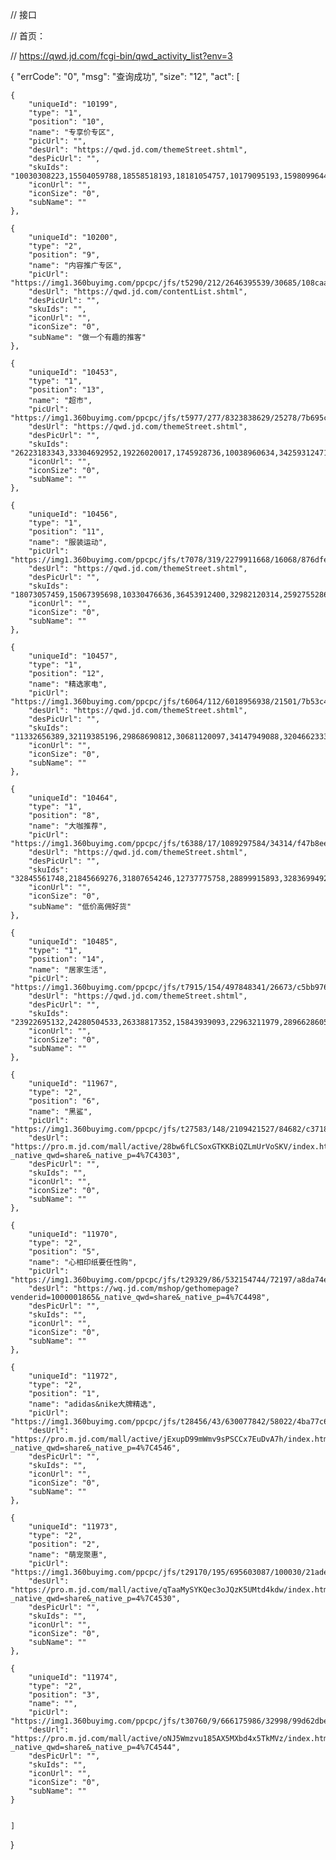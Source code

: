 // 接口


// 首页：

// https://qwd.jd.com/fcgi-bin/qwd_activity_list?env=3


{
	"errCode": "0",
	"msg": "查询成功",
	"size": "12",
	"act": [

	{
		"uniqueId": "10199",
		"type": "1",
		"position": "10",
		"name": "专享价专区",
		"picUrl": "",
		"desUrl": "https://qwd.jd.com/themeStreet.shtml",
		"desPicUrl": "",
		"skuIds": "10030308223,15504059788,18558518193,18181054757,10179095193,15980996447,10644190693,10053072478,12265035129,13738618896,20742859319,16463885977,16242687946,15598026114,17806747651,10761540276,15282862619,10641838135,11546504988,16467116547,10434071844,20341981812,15285050181,16594193934,15277631005,11728638901,16514405991,14014714065,11479721936,13397911063,16200056009,24499192496,12717129192,16464079905,16305204783,18558518194,20398718464,11728638902,12717129193,10761540277,10652928044,13738618897,11868988541,10341491897,10171255824,10013345895,1139039250,15443070125,13705333274,10013367115,11409470673,10081095709,1755630712,15691467746,11385033967,13132157832,14568535792,13172509862,17171154236,11348924079,12711038669,10564162997,1356705808,11882784387,10494212281,11533317411,1139461899,10209205751,1488640115,1681196887,10584168355,10855741492,10907484027,10346060281,1069157681,18143760365,11406229803,11241607700,11265077204,19567579575,10105908877,10464869865,10052992130,10279032905,1636065337,14235362097,15429989172,10580396817,15899676860,15461529795,13329558044,13489186610,17178802924,12066897386,15118396976,10002324115,12954031717,19136625697,16466485370,21114541945,11466548547,12697440209,10372644551,17173559400,10479587606,16383178006,10280054016,15072508249,12081079553,10260672560,19858095241,14194886257,13493054651,10241943949,13415837754,14068032577,12530898977,10020657621,12377803112,11678956997,10064980079,15647820282,15390743034,11252267125,16802669023,11289254578,13375614468,13397870156,11285422533,17625761409,13397911064,11318787663,11490176625,1521981696,1522132664,12427063033,15702250771,11289254574,1037911379,11903058168,11323478351,14850671655,11657857214,19513873101,10900404030,10039736542,16242687945,11903058169,15702250767,15349722539,12427842358,11814278708,10926532314,11490176622,10435274788,13977987967,15216724974,16650601127,13261320499,12004331339,10637655900,1196778824,17206251544,16463451902,20401570939,1174858779,12065419699,11441244773,16467457064,12036071641,11566246273",
		"iconUrl": "",
		"iconSize": "0",
		"subName": ""
	},

	{
		"uniqueId": "10200",
		"type": "2",
		"position": "9",
		"name": "内容推广专区",
		"picUrl": "https://img1.360buyimg.com/ppcpc/jfs/t5290/212/2646395539/30685/108caa12/591cf3ddN5bc205f6.png",
		"desUrl": "https://qwd.jd.com/contentList.shtml",
		"desPicUrl": "",
		"skuIds": "",
		"iconUrl": "",
		"iconSize": "0",
		"subName": "做一个有趣的推客"
	},

	{
		"uniqueId": "10453",
		"type": "1",
		"position": "13",
		"name": "超市",
		"picUrl": "https://img1.360buyimg.com/ppcpc/jfs/t5977/277/8323838629/25278/7b695ca7/5987dc29N65d9a090.png",
		"desUrl": "https://qwd.jd.com/themeStreet.shtml",
		"desPicUrl": "",
		"skuIds": "26223183343,33304692952,19226020017,1745928736,10038960634,34259312471,26263048543,30795709869,34130713158,10113651245,23205294673,36276971089,33527697622,1789640994,10589138972,35093550394,22696298995,35177309737,35228239774,16383985254,19490671632,29638426926,28050049682,26901205066,30067945304,30068793669,30069264254,34764894202,12034172614,33588648195,30031686707,1487258288,32834286919,28182812215,31892158655,34160389273,11791893523,34554907726,32196053181,33779033981,22128521683,24863219807,22286416340,27606083702,34688464355,1417911414,10352679390,33565354220,35008001013,31338607357,31360012376,35154185434,28995186030,27873359282,34662905050,16743948081,26839386666,30976778515,25114063297,27828969084,18178613467,33459808237,28755041129,13854448344,10734338805,28194037533,25174393180,31003331300,32956581552,34370085874,17284221244,33578973770,31767706759,34601145955,27421191728,1085892867,22993244078,30282148071,34180902140,22859764795,31013996442,32416434982,27816772450,14197370055,30723986925,28685226286,29320788563,32249239470,28326024697,34537130472,34194809735,31597306940,33113288126,34556367911,34845762862,20999780354,34687335156,34156734068,34802960049,28752667758,11781184931,34802960050,28752667759,23031800415,31273099567,31055338973,11730350231,1978289324,19026872350,1973349276,26993103914,19767825261,28116139675,24746325903,1975484559,19020477475,17350776661,1968881430,19770997717,1250474,1069120,4230362,5966733,7265176,4143664,1061466,28880414861,17240637192,13038848047,14938580443,30675736724,26736532747,28893355720,19585243584,30031981326,25909798968,27825070120,4075207,31002749640,20452948199,27592832381,3712995,1080591891,7487904,26192097229,28961386574,26732476775,29306769677,10153479274,20058471389,23354335410,14315409124,16711309619,10961896662,30107147977,26736629625,29594397831,29275579293,29459034667,30463734884,27113311884,7244477,10448065775,11632873783,11234079321,4635058,2728940,1004113159,26602424319,22854867204,29276110236,1590386,28709892346,2540415,29296817016,17865093948,15273018841,27352723518,27971309012,26815953807,27531476000,27957276460,26698307817,26359862712,26602849846,26698365027,26603048000,12844125214,10142793104,19940221871,27533995093,26726589273,26853267407,24900617185,27125106400,27317580434,27869062382,27278241714,26429684492,26395829935,10210546655,1351983715,26743067099,17999927228,18611724587,19198607771,24940198679,5922369,398964,6749927,897627,24671999213,26052184923,10852791675,24877739299,10292153377,11680518884,11680465347,23550727936,26004348074,10292153376,22622583504,10721596554,10198901480,26422952848,10134189178,10074588018,23938010451,25669717271,1132359870,11230085719,26215743205,21455984883,16561217598,15694827615,5039101,2950891,3863359,1444069875,4996976,5832782,11412293781,10204753651,15655398734,3023041,3583784,1533902,25579247414,13825960021,17297225308,10120597276,14229447641,17290668370,22035297184,12995728752,10192193231,16876910523,12033966397,10551983511,14399388762,16181705264,18250350043,13883231702,11140465680,10925416446,23867339848,2973262,10113509700,1368440174,16875972750,15801652792,10209444870,16875972752,13730449240,12653419022,1206983543,15235462033,1994144752,11421213221,11005430982,11188215208,11441568242,11773661588,11294422499,21871685853,17294462406,16875972751,1015533944,10061035713,10900859415,13976044218,11835344171,17335918905,1030774,10153474550,4164804,1207700185,1474052710,15539905877,12302875092,11556924586,10222076572,16876910524,10449832008,15073163859,10449832009,16876910525,12991201606,12991201604,10262751731,1165800809,11633310235,18316774729,4166467,18540419612,13190398570,20119443493,17926908800,21312146605,19645231509,16875273825,16928833635,16643053950,2865832,2865858,5535436,5268385,5535440,17341825334,17335258663,5433398,13034256512,10043226846,10340161051,11955488307,14509116703,10002005960,11715452893,11825635375,19030713732,14732198469,17121152754,17032009345,17031563429,17816502153,17032325403,17120207843,17800247852,20839743899,16842064139,11008059187,11220956612,14275358843,10730652370,13677069672,18876506801,10113737992,1258638209,11266504433,13396557042,15304656039,1742295454,20121183636,1030218847,11266500441,10142878108,10827367584,12377516739,1343056644,10471410629,14200601093,15801862946,1111927358,10842721475,10415430019,13468406877,13705872345,13728641242,14670404112,16545020501,16676664880,13649491809,2015246,4360202,12032672505,4149647,4212051,4485143,11103755233,11764652986,10918428619,10454618080,14704174104,11533174788,1006769390,286076,286078,2249218,11108206721,11121097325,15314102400,10515216859,554458,3100365,15544863172,12202312750,11121109676,11265065173,10521034551,14580264204,11265063821,12380013293,11563029402,10682007726,1383904940,13016675705,15314114901,15531851161,12672624088,14504256951,10113614075,15391129851,15606512219,16059069482,14932801288,18126816944,13819935074,16844806557,13641761322,16194016567,2865844,3225820,2594088,1688499,1183796,2772263,18129475050,12511961941,10203719861,17760763562,10422018246,1537987,16286096136,11679471340,11298544855,10285932187,10003277695,13436430415,17516510763,11007608380,11944918516,11944918513,3207574,10955985293,10603834244,12144638136,10798073578,11968593376,10623046879,5565196,13443557521,13446497797,1979491937,1979491616,20821451207,4263928,5157877,2284471,2274674,2284463,5240945,21118412004,12380141214,10574436769,18793893314,21136616378,21767217548,11290255686,11289077498,17201862953,16556630982,1157145,286077,29923365257,4286586,4286584,3712997,7702081,3713039,4269905",
		"iconUrl": "",
		"iconSize": "0",
		"subName": ""
	},

	{
		"uniqueId": "10456",
		"type": "1",
		"position": "11",
		"name": "服装运动",
		"picUrl": "https://img1.360buyimg.com/ppcpc/jfs/t7078/319/2279911668/16068/876dfe83/5993adb2Nbb78102b.png",
		"desUrl": "https://qwd.jd.com/themeStreet.shtml",
		"desPicUrl": "",
		"skuIds": "18073057459,15067395698,10330476636,36453912400,32982120314,25927552867,30723033210,25827646088,31460649386,25829971958,31330001936,33625612259,27560702572,34152097196,27560696980,26823217840,31175920041,29442360752,26057651147,29442352448,33632431079,25927654458,26809711472,25858739336,25926344905,30795548476,33158965919,31201945946,30686142781,25867541183,34314606404,33160368024,33533535740,10599464590,31982103640,32364333124,15613669024,32655137167,16031274581,10701447397,28895619588,28642158565,10020283654,17573564879,27601624915,30040402349,32459655246,11467662848,1752498338,1758461866,33605091002,29985639185,32505497199,34301198468,33161397346,32199498077,29908775618,29910590281,33314921033,31829501046,32917556276,17573564883,32847261152,15154865765,17925100458,30721293227,31594170325,29994668136,24683155923,30978199785,31636632331,31211599167,30802921474,31594170335,30720504781,30721852387,30720907604,30028241732,30720388605,30978085964,31905034942,15123357257,31064314333,33334868690,33533535741,33533499039,33533547358,33160369026,33533522361,30148438825,32115621226,32115634151,32115632008,26678051287,13641738500,31906087718,18688370912,29251376054,30197577386,31949837016,11325186100,30509882188,28041514311,10395366437,11864904373,22048823407,10330476639,17809022775,1130236939,1026682082,25354867752,28614185355,27355123175,18958707146,23771553585,12377201532,21040163547,27354723468,11324860198,31563761916,31450910973,29738202233,29771284976,29773814025,29920977509,31582209395,31021891412,31021963922,30634203872,31215259941,30634889867,31215177875,31596535112,31582243427,31214863539,31582960033,31022172734,29168666499,29168684896,29168688753,30799518901,31044834754,30707753184,31173625338,31177088072,27075616694,31176109808,26886316056,31173673638,31177571862,31176152039,31176965198,31176056531,31176296232,31176204168,31176245973,31176084498,31176074260,31176114457,31176097187,31173710022,31176135277,31176077684,27359430043,11803198115,31176926900,31177060883,31176243582,31176268550,31177010705,31175998078,23731918289,31176299743,27962740406,28060629757,30978493085,26706906006,26034222499,27342183153,29328309980,29328306569,28714992250,26448493034,26824885065,30491427738,26448538075,26824880677,26448420291,26824885063,26824889817,27644088059,13280962033,5873165,28922037249,11400544736,26426187361,10248226418,10110375660,26579170593,28480655284,27996208359,27146008137,27640109352,1241800497,1057685479,4809804,15856629439,29201979090,15856629440,1334763329,25558839885,15856629438,1547537663,1200768984,1200768981,25558839887,1488208437,10207857122,25713958440,11281902054,11500183458,27167091864,11373310172,1317519754,10706311052,1307084184,10706311051,1329579171,21954941395,12175383811,5805061,12833405846,6371590,5105035,25551380821,2626680,11250553212,10137759444,15716766685,12175383814,15539534060,15549169398,1060746,11480897083,4027692,14820252537,1298740,11325824744,11325824745,14820252538,5036602,11325824746,389949,1312846,2831091,1330456,24113069089,24113069090,10109456168,24113069092,11240240197,23888388886,10369736883,24226699621,1721673455,12234529060",
		"iconUrl": "",
		"iconSize": "0",
		"subName": ""
	},

	{
		"uniqueId": "10457",
		"type": "1",
		"position": "12",
		"name": "精选家电",
		"picUrl": "https://img1.360buyimg.com/ppcpc/jfs/t6064/112/6018956938/21501/7b53c4b6/59701387N6e3f20f7.png",
		"desUrl": "https://qwd.jd.com/themeStreet.shtml",
		"desPicUrl": "",
		"skuIds": "11332656389,32119385196,29868690812,30681120097,34147949088,32046623337,33872657380,28122282844,1786095510,28573410952,28122282843,26664176052,32119385197,23335966765,27207846925,29868690815,28122282847,28122282854,33787060139,20829390421,31537433039,31554094036,28648480171,30393439383,30173921422,30175433279,33544759168,32916313904,22300031822,28480177486,32915152662,29748303980,28503073815,28547380774,1408603238",
		"iconUrl": "",
		"iconSize": "0",
		"subName": ""
	},

	{
		"uniqueId": "10464",
		"type": "1",
		"position": "8",
		"name": "大咖推荐",
		"picUrl": "https://img1.360buyimg.com/ppcpc/jfs/t6388/17/1089297584/34314/f47b8ee1/594a59bcN649a7484.png",
		"desUrl": "https://qwd.jd.com/themeStreet.shtml",
		"desPicUrl": "",
		"skuIds": "32845561748,21845669276,31807654246,12737775758,28899915893,32836994925,10401004900,12461545018,29885422775,29310719599,32371474178,32790768491,31455395767,31765380484,31454714681,31390779087,28444815577,32842537806,25208425475,32836048389,20631396070,11205917936,29080508418,28793185001,28479736126,29206386056,31722100247,31496183231,31496873595,31472674584,16235194416,17771632391,32372286820,19410767131,17771843455,32284457489,30676714341,12994126891,32416594819,32417524453,28924730337,32794267122",
		"iconUrl": "",
		"iconSize": "0",
		"subName": "低价高佣好货"
	},

	{
		"uniqueId": "10485",
		"type": "1",
		"position": "14",
		"name": "居家生活",
		"picUrl": "https://img1.360buyimg.com/ppcpc/jfs/t7915/154/497848341/26673/c5bb976/5993aa0aN9fe49b69.png",
		"desUrl": "https://qwd.jd.com/themeStreet.shtml",
		"desPicUrl": "",
		"skuIds": "23922695132,24280504533,26338817352,15843939093,22963211979,28966286053,26837598856,4551165,2189028,5971622,4551227,28480053941,31453041146,31466864938,29505868731,27358184991,29656933026,30294995436,30978133973,24679152316,15426265947,30960931009,30974926423,29895247214,31011213722,30540945628,30372171758,29849454878,30936197207,30750231682,30235751068,20243915409,28367847759,30799965572,30630233559,30421056690,27556300884,13039130786,15057255130,30290611884,13039130788,29246298061,28409326299,19722976408,28992732788,13826285607,13039130787,29329566782,6468310,1945624,7596845,7476110,19568939795,6671391,10475818683,4279577,553229,11076821509,1945633,11487935728,1757398,6671351,6468284,6671369,27435568132,7692545,7556020,6765164,6332237,6242522,12876610920,6332233,13515519033,10463479548,1162042010,1028051901,18969796595,26698538496,1750921707,22391585573,10099256533,28652730045,17566177524,10469516101,19198893418,26816970914,771351,26904242012,1757395,26837716519,688282,26004847475,678772,1223184,26120507610,1774724,4912766,733388,27427528960,26436667907,13494655907,733343,26004847476,4393966,2754382,25774244472,3274589,26750670133,12898441548,26294615481,1443278021,11868626123,25655489680,16161003138,26509923689,26441190488,18861332147,15539096121,25965974141,25955641455,23863363059,22619498449,20528960535,11682623112,24359612560,10786501850,14949820765,10209877981,24884165865,11619084126,23459677256,11682623114,19097039611,10736566687,12202796244,11702948742,13012623785,14312248491,16761068619,10254765181,14101707740,10606461858,678780,2867472,13446476088,5038700,21462027133,1014764514,10861136068,17351695282,26684678239,12779476770,4296782,1263454,1582323715,13933544002,1121778,11235991894,21500331000,4486547,16425687119,19937077525,16876795153,1645259122,10128974443,12553700391,26163915336,20406829809,10258137860,10258091675,1128885903,10648963917,15649728491,22599220454,22841738074,1578351641,21115557423,20277127292,24757416189,16600416630,26429957490,14714670873,25949888204,1460075367,10385111126,14270100432,11220401900,10391153469,10360737337,24361441032,25540121172,14607347571,10013914039,10313632913,10242514439,11961997252,10169231422,1027181126,10317393045,12339376938,12795887009,22603975963,11325444606,11542348468,15027527797,15030257576,5269105,6389134,731966,4393982,1522834937,4911655,11712552306,1341325,4587481,2338719,3325978,2520017,4912772,25942222009,14230806663,11702323990,10269739644,10414700258,12005395417,11838328218,16184369900,17878831762,11117678155,10489530289,24796399553,14230806664,11332910405,10047629203,11832414144,25724577500,15380309433,1424706701,4183227,17941926221,11122582027,11224643068,10706005217,18121339606,13439659739,1782493699,10833827834,19022918387,17856171988,13437730579,10327149827,10057139551,13472320079,21683674292,21878919675,19944175950,10925483590,21131503131,13012119134,10601432636,12554920722,19924924479,11380998589,13153449825,11466151310,11632965342,20065255881,12612470639,14518851994,10065049856,10063018121,15038265377,11066581712,21235002112,13884160477,13764265039,12439803386,11145284538,14185537791,1201172656,13640825129,10466047215,1611213570,11066931090,10890723543,11531182992,12379572757,13183580663,14572472474,3910806,4447801,5257908,5373234,14993325785,11201575734,10084131952,11268902173,13490805759,1532713336,10982439514,11422201124,14712169275,15324458419,1214109130,12439250443,12861916594,10154440766,11218260534,10105225074,13883456445,11122462637,11002124496,13539784183,1469784,15603097279,10646021350,11224804676,10184051748,11835875833,10644932916,12421499761,18519773644,13159094912,15937724389,17872841050,3440990,13593523211,1762062399,10490174404,11199378623,10403154949,12574119738,13832236890,1263993739,10111836207,11915644425,1433590,10586940106,10418065931,5439472,10521554503,10196798473,1967081,10041890961,1000054804,1091311542,1322517876,1384105927,13439864904,1349472723,1021581878,1677774235,1033348149,11241579855,12052583586,14809866469,1517855398,1303101286,10772670505,526144,10310900975,14062589391,1408152277,1712653648,1469913926,11884120604,11221863795,10179146924,11266496862,13820495368,10960645513,10209919687,14067294106,10448615077,10701807297,10124079797,10880116766,10168273418,12044977503,1388411293,18231957369,21510930097,10089858058,22867020687,17830227888,16303096037,17022481041,1711377736,10695553614,15319115045,17022481040",
		"iconUrl": "",
		"iconSize": "0",
		"subName": ""
	},

	{
		"uniqueId": "11967",
		"type": "2",
		"position": "6",
		"name": "黑鲨",
		"picUrl": "https://img1.360buyimg.com/ppcpc/jfs/t27583/148/2109421527/84682/c3718316/5bf6967cNfb22d12c.jpg",
		"desUrl": "https://pro.m.jd.com/mall/active/28bw6fLCSoxGTKKBiQZLmUrVoSKV/index.html?_native_qwd=share&_native_p=4%7C4303",
		"desPicUrl": "",
		"skuIds": "",
		"iconUrl": "",
		"iconSize": "0",
		"subName": ""
	},

	{
		"uniqueId": "11970",
		"type": "2",
		"position": "5",
		"name": "心相印纸要任性购",
		"picUrl": "https://img1.360buyimg.com/ppcpc/jfs/t29329/86/532154744/72197/a8da74e/5bf69807N4b60dd70.jpg",
		"desUrl": "https://wq.jd.com/mshop/gethomepage?venderid=1000001865&_native_qwd=share&_native_p=4%7C4498",
		"desPicUrl": "",
		"skuIds": "",
		"iconUrl": "",
		"iconSize": "0",
		"subName": ""
	},

	{
		"uniqueId": "11972",
		"type": "2",
		"position": "1",
		"name": "adidas&nike大牌精选",
		"picUrl": "https://img1.360buyimg.com/ppcpc/jfs/t28456/43/630077842/58022/4ba77c68/5bf96c17N664845a1.jpg",
		"desUrl": "https://pro.m.jd.com/mall/active/jExupD99mWmv9sPSCCx7EuDvA7h/index.html?_native_qwd=share&_native_p=4%7C4546",
		"desPicUrl": "",
		"skuIds": "",
		"iconUrl": "",
		"iconSize": "0",
		"subName": ""
	},

	{
		"uniqueId": "11973",
		"type": "2",
		"position": "2",
		"name": "萌宠聚惠",
		"picUrl": "https://img1.360buyimg.com/ppcpc/jfs/t29170/195/695603087/100030/21adeb7/5bfb5949Nb552ae7a.jpg",
		"desUrl": "https://pro.m.jd.com/mall/active/qTaaMySYKQec3oJQzK5UMtd4kdw/index.html?_native_qwd=share&_native_p=4%7C4530",
		"desPicUrl": "",
		"skuIds": "",
		"iconUrl": "",
		"iconSize": "0",
		"subName": ""
	},

	{
		"uniqueId": "11974",
		"type": "2",
		"position": "3",
		"name": "",
		"picUrl": "https://img1.360buyimg.com/ppcpc/jfs/t30760/9/666175986/32998/99d62dbe/5bfb5979N7342333e.jpg",
		"desUrl": "https://pro.m.jd.com/mall/active/oNJ5Wmzvu185AX5MXbd4x5TkMVz/index.html?_native_qwd=share&_native_p=4%7C4544",
		"desPicUrl": "",
		"skuIds": "",
		"iconUrl": "",
		"iconSize": "0",
		"subName": ""
	}


	]
}
